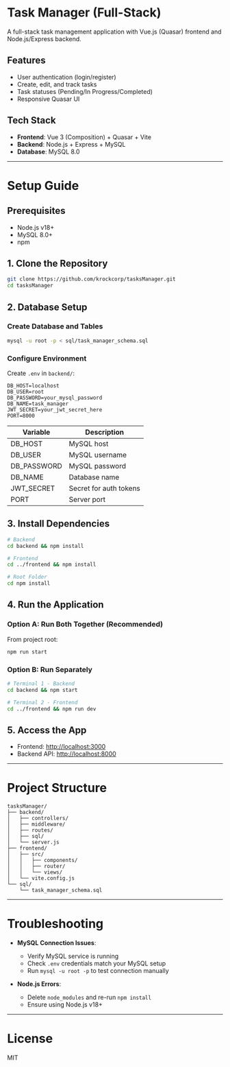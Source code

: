 # Task Manager (Full-Stack)

A full-stack task management application with Vue.js (Quasar) frontend and Node.js/Express backend.

## Features

- User authentication (login/register)
- Create, edit, and track tasks
- Task statuses (Pending/In Progress/Completed)
- Responsive Quasar UI

## Tech Stack

- **Frontend**: Vue 3 (Composition) + Quasar + Vite
- **Backend**: Node.js + Express + MySQL
- **Database**: MySQL 8.0

---

# Setup Guide

## Prerequisites

- Node.js v18+
- MySQL 8.0+
- npm

## 1. Clone the Repository

```bash
git clone https://github.com/krockcorp/tasksManager.git
cd tasksManager
```

## 2. Database Setup

### Create Database and Tables

```bash
mysql -u root -p < sql/task_manager_schema.sql
```

### Configure Environment

Create `.env` in `backend/`:

```env
DB_HOST=localhost
DB_USER=root
DB_PASSWORD=your_mysql_password
DB_NAME=task_manager
JWT_SECRET=your_jwt_secret_here
PORT=8000
```

| Variable    | Description            |
| ----------- | ---------------------- |
| DB_HOST     | MySQL host             |
| DB_USER     | MySQL username         |
| DB_PASSWORD | MySQL password         |
| DB_NAME     | Database name          |
| JWT_SECRET  | Secret for auth tokens |
| PORT        | Server port            |

## 3. Install Dependencies

```bash
# Backend
cd backend && npm install

# Frontend
cd ../frontend && npm install

# Root Folder
cd npm install
```

## 4. Run the Application

### Option A: Run Both Together (Recommended)

From project root:

```bash
npm run start
```

### Option B: Run Separately

```bash
# Terminal 1 - Backend
cd backend && npm start

# Terminal 2 - Frontend
cd ../frontend && npm run dev
```

## 5. Access the App

- Frontend: [http://localhost:3000](http://localhost:3000)
- Backend API: [http://localhost:8000](http://localhost:8000)

---

# Project Structure

```
tasksManager/
├── backend/
│   ├── controllers/
│   ├── middleware/
│   ├── routes/
│   ├── sql/
│   └── server.js
├── frontend/
│   ├── src/
│   │   ├── components/
│   │   ├── router/
│   │   └── views/
│   └── vite.config.js
└── sql/
    └── task_manager_schema.sql
```

---

# Troubleshooting

- **MySQL Connection Issues**:

  - Verify MySQL service is running
  - Check `.env` credentials match your MySQL setup
  - Run `mysql -u root -p` to test connection manually

- **Node.js Errors**:

  - Delete `node_modules` and re-run `npm install`
  - Ensure using Node.js v18+

---

# License

MIT
